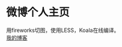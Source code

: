 微博个人主页
====  
用fireworks切图，使用LESS，Koala在线编译。  
[我的博客](http://blog.csdn.net/heyue_99/article/details/54808867) 
